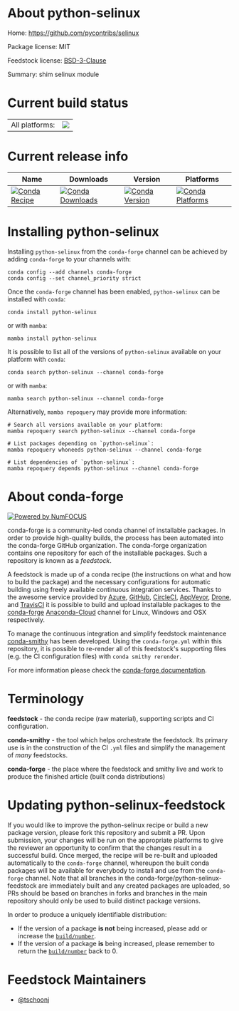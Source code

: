 About python-selinux
====================

Home: https://github.com/pycontribs/selinux

Package license: MIT

Feedstock license: [BSD-3-Clause](https://github.com/conda-forge/python-selinux-feedstock/blob/main/LICENSE.txt)

Summary: shim selinux module

Current build status
====================


<table><tr><td>All platforms:</td>
    <td>
      <a href="https://dev.azure.com/conda-forge/feedstock-builds/_build/latest?definitionId=11693&branchName=main">
        <img src="https://dev.azure.com/conda-forge/feedstock-builds/_apis/build/status/python-selinux-feedstock?branchName=main">
      </a>
    </td>
  </tr>
</table>

Current release info
====================

| Name | Downloads | Version | Platforms |
| --- | --- | --- | --- |
| [![Conda Recipe](https://img.shields.io/badge/recipe-python--selinux-green.svg)](https://anaconda.org/conda-forge/python-selinux) | [![Conda Downloads](https://img.shields.io/conda/dn/conda-forge/python-selinux.svg)](https://anaconda.org/conda-forge/python-selinux) | [![Conda Version](https://img.shields.io/conda/vn/conda-forge/python-selinux.svg)](https://anaconda.org/conda-forge/python-selinux) | [![Conda Platforms](https://img.shields.io/conda/pn/conda-forge/python-selinux.svg)](https://anaconda.org/conda-forge/python-selinux) |

Installing python-selinux
=========================

Installing `python-selinux` from the `conda-forge` channel can be achieved by adding `conda-forge` to your channels with:

```
conda config --add channels conda-forge
conda config --set channel_priority strict
```

Once the `conda-forge` channel has been enabled, `python-selinux` can be installed with `conda`:

```
conda install python-selinux
```

or with `mamba`:

```
mamba install python-selinux
```

It is possible to list all of the versions of `python-selinux` available on your platform with `conda`:

```
conda search python-selinux --channel conda-forge
```

or with `mamba`:

```
mamba search python-selinux --channel conda-forge
```

Alternatively, `mamba repoquery` may provide more information:

```
# Search all versions available on your platform:
mamba repoquery search python-selinux --channel conda-forge

# List packages depending on `python-selinux`:
mamba repoquery whoneeds python-selinux --channel conda-forge

# List dependencies of `python-selinux`:
mamba repoquery depends python-selinux --channel conda-forge
```


About conda-forge
=================

[![Powered by
NumFOCUS](https://img.shields.io/badge/powered%20by-NumFOCUS-orange.svg?style=flat&colorA=E1523D&colorB=007D8A)](https://numfocus.org)

conda-forge is a community-led conda channel of installable packages.
In order to provide high-quality builds, the process has been automated into the
conda-forge GitHub organization. The conda-forge organization contains one repository
for each of the installable packages. Such a repository is known as a *feedstock*.

A feedstock is made up of a conda recipe (the instructions on what and how to build
the package) and the necessary configurations for automatic building using freely
available continuous integration services. Thanks to the awesome service provided by
[Azure](https://azure.microsoft.com/en-us/services/devops/), [GitHub](https://github.com/),
[CircleCI](https://circleci.com/), [AppVeyor](https://www.appveyor.com/),
[Drone](https://cloud.drone.io/welcome), and [TravisCI](https://travis-ci.com/)
it is possible to build and upload installable packages to the
[conda-forge](https://anaconda.org/conda-forge) [Anaconda-Cloud](https://anaconda.org/)
channel for Linux, Windows and OSX respectively.

To manage the continuous integration and simplify feedstock maintenance
[conda-smithy](https://github.com/conda-forge/conda-smithy) has been developed.
Using the ``conda-forge.yml`` within this repository, it is possible to re-render all of
this feedstock's supporting files (e.g. the CI configuration files) with ``conda smithy rerender``.

For more information please check the [conda-forge documentation](https://conda-forge.org/docs/).

Terminology
===========

**feedstock** - the conda recipe (raw material), supporting scripts and CI configuration.

**conda-smithy** - the tool which helps orchestrate the feedstock.
                   Its primary use is in the construction of the CI ``.yml`` files
                   and simplify the management of *many* feedstocks.

**conda-forge** - the place where the feedstock and smithy live and work to
                  produce the finished article (built conda distributions)


Updating python-selinux-feedstock
=================================

If you would like to improve the python-selinux recipe or build a new
package version, please fork this repository and submit a PR. Upon submission,
your changes will be run on the appropriate platforms to give the reviewer an
opportunity to confirm that the changes result in a successful build. Once
merged, the recipe will be re-built and uploaded automatically to the
`conda-forge` channel, whereupon the built conda packages will be available for
everybody to install and use from the `conda-forge` channel.
Note that all branches in the conda-forge/python-selinux-feedstock are
immediately built and any created packages are uploaded, so PRs should be based
on branches in forks and branches in the main repository should only be used to
build distinct package versions.

In order to produce a uniquely identifiable distribution:
 * If the version of a package **is not** being increased, please add or increase
   the [``build/number``](https://docs.conda.io/projects/conda-build/en/latest/resources/define-metadata.html#build-number-and-string).
 * If the version of a package **is** being increased, please remember to return
   the [``build/number``](https://docs.conda.io/projects/conda-build/en/latest/resources/define-metadata.html#build-number-and-string)
   back to 0.

Feedstock Maintainers
=====================

* [@tschoonj](https://github.com/tschoonj/)

